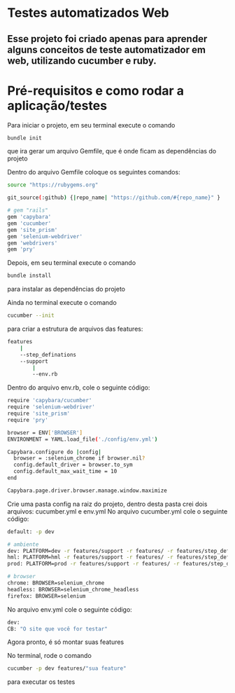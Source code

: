 # Testes automatizados Web

## Esse projeto foi criado apenas para aprender alguns conceitos de teste automatizador em web, utilizando cucumber e ruby.

# Pré-requisitos e como rodar a aplicação/testes

Para iniciar o projeto, em seu terminal execute o comando 
```bash 
bundle init 
```
que ira gerar um arquivo Gemfile, que é onde ficam as dependências do projeto

Dentro do arquivo Gemfile coloque os seguintes comandos:
```bash
source "https://rubygems.org"

git_source(:github) {|repo_name| "https://github.com/#{repo_name}" }

# gem "rails"
gem 'capybara'
gem 'cucumber'
gem 'site_prism'
gem 'selenium-webdriver'
gem 'webdrivers'
gem 'pry'
```

Depois, em seu terminal execute o comando
```bash
bundle install 
```
para instalar as dependências do projeto

Ainda no terminal execute o comando 
```bash 
cucumber --init 
```
para criar a estrutura de arquivos das features:
```bash
features
	|
	--step_definations
	--support
		|
		--env.rb
```

Dentro do arquivo env.rb, cole o seguinte código:
```bash
require 'capybara/cucumber'
require 'selenium-webdriver'
require 'site_prism'
require 'pry'

browser = ENV['BROWSER']
ENVIRONMENT = YAML.load_file('./config/env.yml')

Capybara.configure do |config|
  browser = :selenium_chrome if browser.nil?
  config.default_driver = browser.to_sym
  config.default_max_wait_time = 10
end

Capybara.page.driver.browser.manage.window.maximize
```

Crie uma pasta config na raiz do projeto, dentro desta pasta crei dois arquivos: cucumber.yml e env.yml
No arquivo cucumber.yml cole o seguinte código:
```bash
default: -p dev 

# ambiente
dev: PLATFORM=dev -r features/support -r features/ -r features/step_definitions -r features/page -r config/dev --exclude config/hml   --tags "not @mock"
hml: PLATFORM=hml -r features/support -r features/ -r features/step_definitions -r features/page -r config/hml --exclude config/dev--tags "not @mock"  --tags "not @prod"
prod: PLATFORM=prod -r features/support -r features/ -r features/step_definitions -r features/page -r config/prod --exclude config/dev --exclude config/hml--tags "not @mock"

# browser
chrome: BROWSER=selenium_chrome
headless: BROWSER=selenium_chrome_headless
firefox: BROWSER=selenium
```

No arquivo env.yml cole o seguinte código:
```bash
dev:
CB: "O site que você for testar"
```

Agora pronto, é só montar suas features

No terminal, rode o comando 
```bash
cucumber -p dev features/"sua feature"
````
para executar os testes
